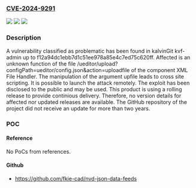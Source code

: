 ### [CVE-2024-9291](https://cve.mitre.org/cgi-bin/cvename.cgi?name=CVE-2024-9291)
![](https://img.shields.io/static/v1?label=Product&message=kvf-admin&color=blue)
![](https://img.shields.io/static/v1?label=Version&message=%3D%20f12a94dc1ebb7d1c51ee978a85e4c7ed75c620ff%20&color=brighgreen)
![](https://img.shields.io/static/v1?label=Vulnerability&message=Cross%20Site%20Scripting&color=brighgreen)

### Description

A vulnerability classified as problematic has been found in kalvinGit kvf-admin up to f12a94dc1ebb7d1c51ee978a85e4c7ed75c620ff. Affected is an unknown function of the file /ueditor/upload?configPath=ueditor/config.json&action=uploadfile of the component XML File Handler. The manipulation of the argument upfile leads to cross site scripting. It is possible to launch the attack remotely. The exploit has been disclosed to the public and may be used. This product is using a rolling release to provide continious delivery. Therefore, no version details for affected nor updated releases are available. The GitHub repository of the project did not receive an update for more than two years.

### POC

#### Reference
No PoCs from references.

#### Github
- https://github.com/fkie-cad/nvd-json-data-feeds

